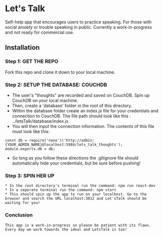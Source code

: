 # Let's Talk

Self-help app that encourages users to practice speaking. For those with social anxiety or trouble speaking in public. Currently a work-in-progress and not ready for commercial use.

## Installation

### Step 1: GET THE REPO
  Fork this repo and clone it down to your local machine.
### Step 2: SETUP THE DATABASE: COUCHDB
  * The user's "thoughts" are recorded and saved on CouchDB. Spin up CouchDB on your local machine.
  * Then, create a 'database' folder in the root of this directory.
  * Within the database folder create an index.js file for your credentials and connection to CouchDB.
     The file path should look like this : ../letsTalk/database/index.js
  * You will then input the connection information. The contents of this file must look like this:

```
const db = require('nano')('http://admin:{YOUR_ADMIN_NAME}@localhost:5984/lets_talk_thoughts');
module.exports.db = db;
```

  * So long as you follow these directions the .gitignore file should automatically hide your credentials, but be sure before pushing!
  ### Step 3: SPIN HER UP
    * In the root directory's terminal run the command: npm run react-dev
    * In a seperate terminal run the command: npm start
    * This should spin up the app to run on your localhost. Go to the browser and search the URL localhost:3012 and Let'sTalk should be waiting for you!
  ### Conclusion
    This app is a work-in-progress so please be patient with its flaws. Every day we work towards the ideal and LetsTalk is too!